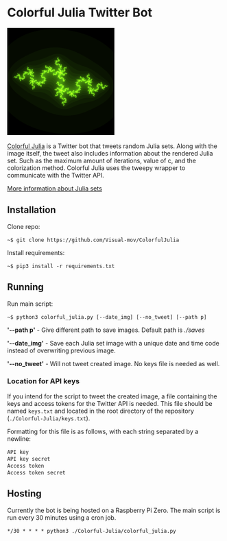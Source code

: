 # Colorful Julia Twitter Bot
<img src="saves/image_12222019_203050.png" alt="Julia set" width="250"/>

[Colorful Julia](https://botwiki.org/bot/colorful-julia/) is a Twitter bot that tweets random Julia sets. Along with the image itself, the tweet also includes information about the rendered Julia set. Such as the maximum amount of iterations, value of c, and the colorization method. Colorful Julia uses the tweepy wrapper to communicate with the Twitter API.

[More information about Julia sets](https://en.wikipedia.org/wiki/Julia_set)

## Installation
Clone repo:
``` 
~$ git clone https://github.com/Visual-mov/ColorfulJulia
```

Install requirements:
```
~$ pip3 install -r requirements.txt
```

## Running
Run main script:
```
~$ python3 colorful_julia.py [--date_img] [--no_tweet] [--path p]
```
**'--path p'** - Give different path to save images. Default path is *./saves*

**'--date_img'** - Save each Julia set image with a unique date and time code instead of overwriting previous image.

**'--no_tweet'** - Will not tweet created image. No keys file is needed as well.

### Location for API keys
If you intend for the script to tweet the created image, a file containing the keys and access tokens for the Twitter API is needed. This file should be named `keys.txt` and located in the root directory of the repository (`./Colorful-Julia/keys.txt`).

Formatting for this file is as follows, with each string separated by a newline:
```
API key
API key secret
Access token
Access token secret
```

## Hosting
Currently the bot is being hosted on a Raspberry Pi Zero. The main script is run every 30 minutes using a cron job.
```
*/30 * * * * python3 ./Colorful-Julia/colorful_julia.py
```
